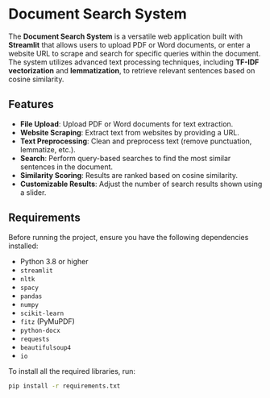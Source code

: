 # Document Search System

The **Document Search System** is a versatile web application built with **Streamlit** that allows users to upload PDF or Word documents, or enter a website URL to scrape and search for specific queries within the document. The system utilizes advanced text processing techniques, including **TF-IDF vectorization** and **lemmatization**, to retrieve relevant sentences based on cosine similarity.

## Features

- **File Upload**: Upload PDF or Word documents for text extraction.
- **Website Scraping**: Extract text from websites by providing a URL.
- **Text Preprocessing**: Clean and preprocess text (remove punctuation, lemmatize, etc.).
- **Search**: Perform query-based searches to find the most similar sentences in the document.
- **Similarity Scoring**: Results are ranked based on cosine similarity.
- **Customizable Results**: Adjust the number of search results shown using a slider.

## Requirements

Before running the project, ensure you have the following dependencies installed:

- Python 3.8 or higher
- `streamlit`
- `nltk`
- `spacy`
- `pandas`
- `numpy`
- `scikit-learn`
- `fitz` (PyMuPDF)
- `python-docx`
- `requests`
- `beautifulsoup4`
- `io`

To install all the required libraries, run:

```bash
pip install -r requirements.txt

